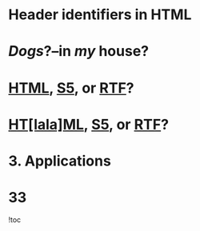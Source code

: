 # Header identifiers in HTML
# _Dogs_?–in _my_ house?
# [HTML](http://www.w3.org/TR/html40/), [S5](http://meyerweb.com/eric/tools/s5/), or [RTF](http://en.wikipedia.org/wiki/Rich_Text_Format)?
# [HT\[lala\]ML](http://www.w3.org/TR/html40/), [S5](http://meyerweb.com/eric/tools/s5/), or [RTF](http://en.wikipedia.org/wiki/Rich_Text_Format)?
# 3. Applications
# 33

!toc
